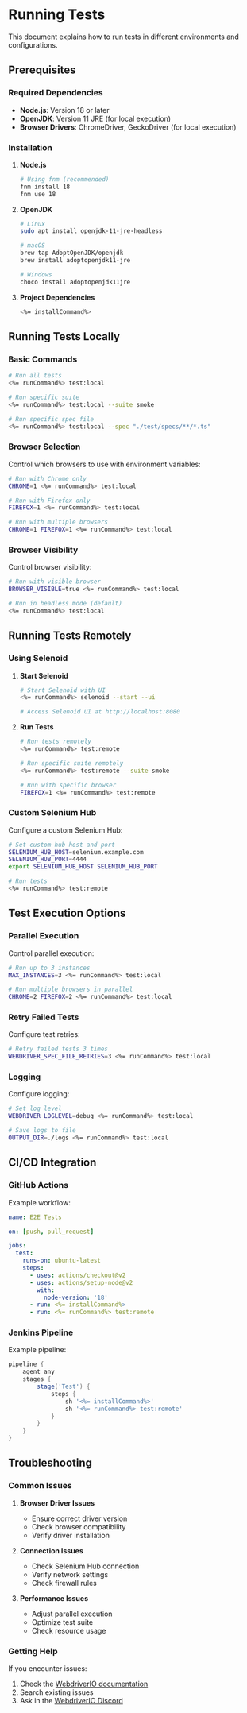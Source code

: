 # Running Tests

This document explains how to run tests in different environments and configurations.

## Prerequisites

### Required Dependencies

- **Node.js**: Version 18 or later
- **OpenJDK**: Version 11 JRE (for local execution)
- **Browser Drivers**: ChromeDriver, GeckoDriver (for local execution)

### Installation

1. **Node.js**

   ```bash
   # Using fnm (recommended)
   fnm install 18
   fnm use 18
   ```

2. **OpenJDK**

   ```bash
   # Linux
   sudo apt install openjdk-11-jre-headless

   # macOS
   brew tap AdoptOpenJDK/openjdk
   brew install adoptopenjdk11-jre

   # Windows
   choco install adoptopenjdk11jre
   ```

3. **Project Dependencies**

   ```bash
   <%= installCommand%>
   ```

## Running Tests Locally

### Basic Commands

```bash
# Run all tests
<%= runCommand%> test:local

# Run specific suite
<%= runCommand%> test:local --suite smoke

# Run specific spec file
<%= runCommand%> test:local --spec "./test/specs/**/*.ts"
```

### Browser Selection

Control which browsers to use with environment variables:

```bash
# Run with Chrome only
CHROME=1 <%= runCommand%> test:local

# Run with Firefox only
FIREFOX=1 <%= runCommand%> test:local

# Run with multiple browsers
CHROME=1 FIREFOX=1 <%= runCommand%> test:local
```

### Browser Visibility

Control browser visibility:

```bash
# Run with visible browser
BROWSER_VISIBLE=true <%= runCommand%> test:local

# Run in headless mode (default)
<%= runCommand%> test:local
```

## Running Tests Remotely

### Using Selenoid

1. **Start Selenoid**

   ```bash
   # Start Selenoid with UI
   <%= runCommand%> selenoid --start --ui

   # Access Selenoid UI at http://localhost:8080
   ```

2. **Run Tests**

   ```bash
   # Run tests remotely
   <%= runCommand%> test:remote

   # Run specific suite remotely
   <%= runCommand%> test:remote --suite smoke

   # Run with specific browser
   FIREFOX=1 <%= runCommand%> test:remote
   ```

### Custom Selenium Hub

Configure a custom Selenium Hub:

```bash
# Set custom hub host and port
SELENIUM_HUB_HOST=selenium.example.com
SELENIUM_HUB_PORT=4444
export SELENIUM_HUB_HOST SELENIUM_HUB_PORT

# Run tests
<%= runCommand%> test:remote
```

## Test Execution Options

### Parallel Execution

Control parallel execution:

```bash
# Run up to 3 instances
MAX_INSTANCES=3 <%= runCommand%> test:local

# Run multiple browsers in parallel
CHROME=2 FIREFOX=2 <%= runCommand%> test:local
```

### Retry Failed Tests

Configure test retries:

```bash
# Retry failed tests 3 times
WEBDRIVER_SPEC_FILE_RETRIES=3 <%= runCommand%> test:local
```

### Logging

Configure logging:

```bash
# Set log level
WEBDRIVER_LOGLEVEL=debug <%= runCommand%> test:local

# Save logs to file
OUTPUT_DIR=./logs <%= runCommand%> test:local
```

## CI/CD Integration

### GitHub Actions

Example workflow:

```yaml
name: E2E Tests

on: [push, pull_request]

jobs:
  test:
    runs-on: ubuntu-latest
    steps:
      - uses: actions/checkout@v2
      - uses: actions/setup-node@v2
        with:
          node-version: '18'
      - run: <%= installCommand%>
      - run: <%= runCommand%> test:remote
```

### Jenkins Pipeline

Example pipeline:

```groovy
pipeline {
    agent any
    stages {
        stage('Test') {
            steps {
                sh '<%= installCommand%>'
                sh '<%= runCommand%> test:remote'
            }
        }
    }
}
```

## Troubleshooting

### Common Issues

1. **Browser Driver Issues**

   - Ensure correct driver version
   - Check browser compatibility
   - Verify driver installation

2. **Connection Issues**

   - Check Selenium Hub connection
   - Verify network settings
   - Check firewall rules

3. **Performance Issues**
   - Adjust parallel execution
   - Optimize test suite
   - Check resource usage

### Getting Help

If you encounter issues:

1. Check the [WebdriverIO documentation](https://webdriver.io/docs/configurationfile)
2. Search existing issues
3. Ask in the [WebdriverIO Discord](https://discord.webdriver.io)
